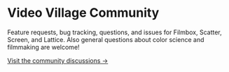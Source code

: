 # Video Village Community

Feature requests, bug tracking, questions, and issues for Filmbox, Scatter, Screen, and Lattice. Also general questions about color science and filmmaking are welcome!

[Visit the community discussions &rarr;](https://github.com/orgs/videovillage/discussions)
